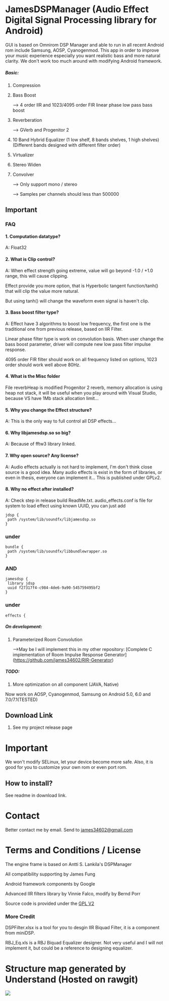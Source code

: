 # JamesDSPManager (Audio Effect Digital Signal Processing library for Android)
GUI is based on Omnirom DSP Manager and able to run in all recent Android rom include Samsung, AOSP, Cyanogenmod. 
This app in order to improve your music experience especially you want realistic bass and more natural clarity.
We don't work too much around with modifying Android framework.

##### Basic:

1. Compression
2. Bass Boost

   --> 4 order IIR and 1023/4095 order FIR linear phase low pass bass boost
3. Reverberation

   --> GVerb and Progenitor 2
4. 10 Band Hybrid Equalizer (1 low shelf, 8 bands shelves, 1 high shelves)(Different bands designed with different filter order)
5. Virtualizer
6. Stereo Widen
7. Convolver

   --> Only support mono / stereo
   
   --> Samples per channels should less than 500000

## Important
### FAQ
#### 1. Computation datatype?

A: Float32

#### 2. What is Clip control?

A: When effect strength going extreme, value will go beyond -1.0 / +1.0 range, this will cause clipping.

   Effect provide you more option, that is Hyperbolic tangent function/tanh() that will clip the value more natural.
   
   But using tanh() will change the waveform even signal is haven't clip.

#### 3. Bass boost filter type?

A: Effect have 3 algorithms to boost low frequency, the first one is the traditional one from previous release, based on IIR Filter.

   Linear phase filter type is work on convolution basis. When user change the bass boost parameter, driver will compute new low pass filter impulse response.
   
   4095 order FIR filter should work on all frequency listed on options, 1023 order should work well above 80Hz.

#### 4. What is the Misc folder

File reverbHeap is modified Progenitor 2 reverb, memory allocation is using heap not stack, it will be useful when you play around with Visual Studio, because VS have 1Mb stack allocation limit...

#### 5. Why you change the Effect structure?

A: This is the only way to full control all DSP effects...

#### 6. Why libjamesdsp.so so big?

A: Because of fftw3 library linked.

#### 7. Why open source? Any license?

A: Audio effects actually is not hard to implement, I'm don't think close source is a good idea. Many audio effects is exist in the form of libraries, or even in thesis, everyone can implement it...
   This is published under GPLv2.

#### 8. Why no effect after installed?

A: Check step in release build ReadMe.txt.
   audio_effects.conf is file for system to load effect using known UUID, you can just add
   ```
  jdsp {
    path /system/lib/soundfx/libjamesdsp.so
  }
   ```
   ### under
   ```
   bundle {
    path /system/lib/soundfx/libbundlewrapper.so
  }
   ```
   ### AND
   ```
   jamesdsp {
    library jdsp
    uuid f27317f4-c984-4de6-9a90-545759495bf2
  }
   ```
   ### under
   ```
   effects {
   ```

##### On development:
1. Parameterized Room Convolution

	-->May be I will implement this in my other repository: [Complete C implementation of Room Impulse Response Generator]
	(https://github.com/james34602/RIR-Generator)

##### TODO:
1. More optimization on all component (JAVA, Native)

Now work on AOSP, Cyanogenmod, Samsung on Android 5.0, 6.0 and 7.0/7.1(TESTED)

## Download Link
1. See my project release page

# Important

We won't modify SELinux, let your device become more safe.
Also, it is good for you to customize your own rom or even port rom.

## How to install?
See readme in download link.

# Contact
Better contact me by email. Send to james34602@gmail.com

# Terms and Conditions / License
The engine frame is based on Antti S. Lankila's DSPManager

All compatibility supporting by James Fung

Android framework components by Google

Advanced IIR filters library by Vinnie Falco, modify by Bernd Porr

Source code is provided under the [GPL V2](https://www.gnu.org/licenses/old-licenses/gpl-2.0.html)

### More Credit
DSPFilter.xlsx is a tool for you to desgin IIR Biquad Filter, it is a component from miniDSP.

RBJ_Eq.xls is a RBJ Biquad Equalizer designer. Not very useful and I will not implement it, but could be a reference to designing equalizer.

# Structure map generated by Understand (Hosted on rawgit)
<a><img src="https://rawgit.com/james34602/JamesDSPManager/master/libjamesdsp_StructureMap.svg"/></a>
